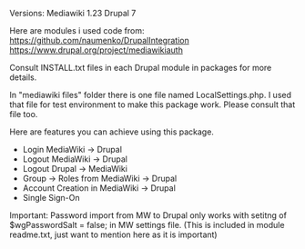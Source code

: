 Versions:
Mediawiki 1.23
Drupal 7

Here are modules i used code from: https://github.com/naumenko/DrupalIntegration
https://www.drupal.org/project/mediawikiauth

Consult INSTALL.txt files in each Drupal module in packages for more details.

In "mediawiki files" folder there is one file named LocalSettings.php. I used that file for test environment to make this package work. Please consult that file too.

Here are features you can achieve using this package.


- Login MediaWiki -> Drupal
- Logout MediaWiki -> Drupal
- Logout Drupal -> MediaWiki
- Group -> Roles from MediaWiki -> Drupal
- Account Creation in MediaWiki -> Drupal
- Single Sign-On

Important:
Password import from MW to Drupal only works with setitng of
$wgPasswordSalt = false;
in MW settings file. (This is included in module readme.txt, just want to mention here as it is important)
